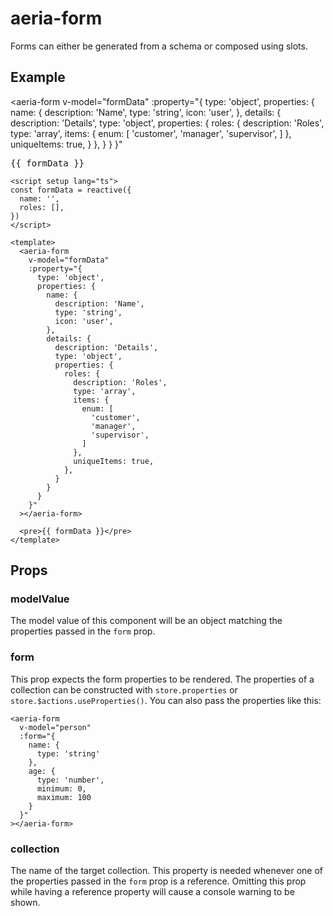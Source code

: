 <script setup lang="ts">
import { reactive } from 'vue'
import { AeriaForm } from 'aeria-ui'

const formData = reactive({
  name: '',
  details: {
    roles: []
  }
})
</script>

# aeria-form

Forms can either be generated from a schema or composed using slots.

## Example

<aeria-form
  v-model="formData"
  :property="{
    type: 'object',
    properties: {
      name: {
        description: 'Name',
        type: 'string',
        icon: 'user',
      },
      details: {
        description: 'Details',
        type: 'object',
        properties: {
          roles: {
            description: 'Roles',
            type: 'array',
            items: {
              enum: [
                'customer',
                'manager',
                'supervisor',
              ]
            },
            uniqueItems: true,
          }
        },
      }
    }
  }"
></aeria-form>

<pre class="tw-mt-6">{{ formData }}</pre>

```vue
<script setup lang="ts">
const formData = reactive({
  name: '',
  roles: [],
})
</script>

<template>
  <aeria-form
    v-model="formData"
    :property="{
      type: 'object',
      properties: {
        name: {
          description: 'Name',
          type: 'string',
          icon: 'user',
        },
        details: {
          description: 'Details',
          type: 'object',
          properties: {
            roles: {
              description: 'Roles',
              type: 'array',
              items: {
                enum: [
                  'customer',
                  'manager',
                  'supervisor',
                ]
              },
              uniqueItems: true,
            },
          }
        }
      }
    }"
  ></aeria-form>

  <pre>{{ formData }}</pre>
</template>
```

## Props

### modelValue <Badge type="tip" text="Record<string, any>?" />

The model value of this component will be an object matching the properties passed in the `form` prop.

### form <Badge type="tip" text="Record<string, CollectionProperty>?" />

This prop expects the form properties to be rendered. The properties of a collection can be constructed with `store.properties` or `store.$actions.useProperties()`. You can also pass the properties like this:

```vue-html
<aeria-form
  v-model="person"
  :form="{
    name: {
      type: 'string'
    },
    age: {
      type: 'number',
      minimum: 0,
      maximum: 100
    }
  }"
></aeria-form>
```

### collection <Badge type="tip" text="string?" />

The name of the target collection. This property is needed whenever one of the properties passed in the `form` prop is a reference. Omitting this prop while having a reference property will cause a console warning to be shown.
